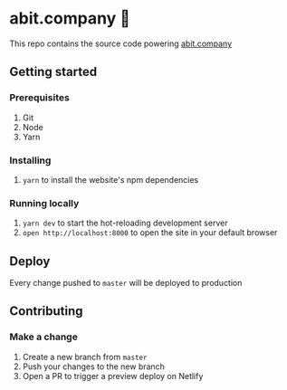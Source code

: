 # abit.company :milky_way:

This repo contains the source code powering [abit.company](https://abit.company)

## Getting started

### Prerequisites

1. Git
2. Node
3. Yarn

### Installing

1. `yarn` to install the website's npm dependencies

### Running locally

1. `yarn dev` to start the hot-reloading development server
2. `open http://localhost:8000` to open the site in your default browser

## Deploy

Every change pushed to `master` will be deployed to production

## Contributing

### Make a change

1. Create a new branch from `master`
2. Push your changes to the new branch
3. Open a PR to trigger a preview deploy on Netlify